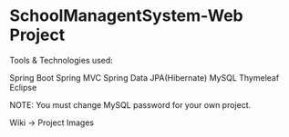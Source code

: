 # SchoolManagentSystem-Web Project

Tools & Technologies used:

Spring Boot
Spring MVC
Spring Data JPA(Hibernate)
MySQL
Thymeleaf
Eclipse

NOTE: You must change MySQL password for your own project.

Wiki -> Project Images 
